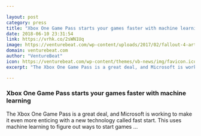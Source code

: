 ```yaml
---

layout: post
category: press
title: "Xbox One Game Pass starts your games faster with machine learning"
date: 2018-06-10 23:31:54
link: https://vrhk.co/2sWN1Uq
image: https://venturebeat.com/wp-content/uploads/2017/02/fallout-4-art-4.jpg?fit=1200%2C842&strip=all
domain: venturebeat.com
author: "VentureBeat"
icon: https://venturebeat.com/wp-content/themes/vb-news/img/favicon.ico
excerpt: "The Xbox One Game Pass is a great deal, and Microsoft is working to make it even more enticing with a new technology called fast start. This uses machine learning to figure out ways to start games …"

---
```


### Xbox One Game Pass starts your games faster with machine learning

The Xbox One Game Pass is a great deal, and Microsoft is working to make it even more enticing with a new technology called fast start. This uses machine learning to figure out ways to start games …